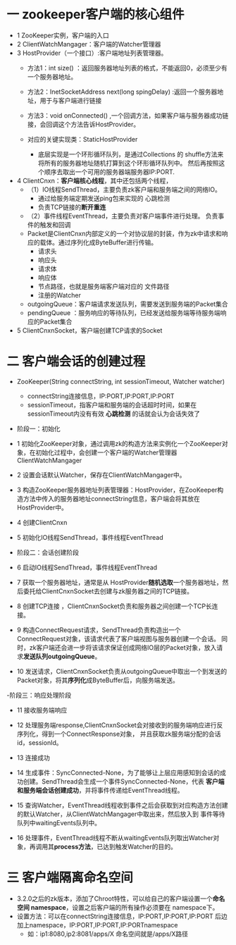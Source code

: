 # 一 zookeeper客户端的核心组件
- 1 ZooKeeper实例，客户端的入口
- 2 ClientWatchMangager：客户端的Watcher管理器
- 3 HostProvider（一个接口）:客户端地址列表管理器。
    - 方法1：int size() ：返回服务器地址列表的格式，不能返回0，必须至少有一个服务器地址。
    - 方法2：InetSocketAddress next(long spingDelay) :返回一个服务器地址，用于与客户端进行链接
    - 方法3：void onConnected() ,一个回调方法，如果客户端与服务器成功链接，会回调这个方法告诉HostProvider。
    
    - 对应的关键实现类：StaticHostProvider
        - 底层实现是一个环形循环队列，是通过Collections 的 shuffle方法来将所有的服务器地址随机打算到这个环形循环队列中。
        然后再按照这个顺序去取出一个可用的服务器端服务器IP:PORT.
- 4 ClientCnxn：**客户端核心线程**，其中还包括两个线程，
    - （1）IO线程SendThread，主要负责zk客户端和服务端之间的网络IO。
        - 通过给服务端定期发送ping包来实现的 心跳检测
        - 负责TCP链接的**断开重连**
    - （2）事件线程EventThread，主要负责对客户端事件进行处理。 负责事件的触发和回调
    - Packet是ClientCnxn内部定义的一个对协议层的封装，作为zk中请求和响应的载体。通过序列化成ByteBuffer进行传输。
        - 请求头
        - 响应头
        - 请求体
        - 响应体
        - 节点路径，也就是服务端客户端对应的 文件路径
        - 注册的Watcher
    - outgoingQueue：客户端请求发送队列，需要发送到服务端的Packet集合
    - pendingQueue ：服务响应的等待队列，已经发送给服务端等待服务端响应的Packet集合
- 5 ClientCnxnSocket，客户端创建TCP请求的Socket  

# 二 客户端会话的创建过程
- ZooKeeper(String connectString, int sessionTimeout, Watcher watcher)
    - connectString连接信息，IP:PORT,IP:PORT,IP:PORT
    - sessionTimeout，指客户端和服务端的会话超时时间，如果在sessionTimeout内没有有效 **心跳检测** 的话就会认为会话失效了
- 阶段一：初始化 
- 1 初始化ZooKeeper对象，通过调用zk的构造方法来实例化一个ZooKeeper对象，在初始化过程中，会创建一个客户端的Watcher管理器ClientWatchMangager
- 2 设置会话默认Watcher，保存在ClientWatchMangager中。
- 3 构造ZooKeeper服务器地址列表管理器：HostProvider，在ZooKeeper构造方法中传入的服务器地址connectString信息，客户端会将其放在
HostProvider中。
- 4 创建ClientCnxn
- 5 初始化IO线程SendThread，事件线程EventThread

- 阶段二：会话创建阶段
- 6 启动IO线程SendThread，事件线程EventThread
- 7 获取一个服务器地址，通常是从 HostProvider**随机选取**一个服务器地址，然后委托给ClientCnxnSocket去创建与zk服务器之间的TCP链接。
- 8 创建TCP连接 ，ClientCnxnSocket负责和服务器之间创建一个TCP长连接。
- 9 构造ConnectRequest请求，SendThread负责构造出一个ConnectRequest对象，该请求代表了客户端视图与服务器创建一个会话。
同时，zk客户端还会进一步将该请求保证创成网络IO层的Packet对象，放入请求**发送队列outgoingQueue**。
- 10 发送请求，ClientCnxnSocket负责从outgoingQueue中取出一个到发送的Packet对象，将其**序列化**成ByteBuffer后，向服务端发送。

-阶段三：响应处理阶段
- 11 接收服务端响应
- 12 处理服务端response,ClientCnxnSocket会对接收到的服务端响应进行反序列化，得到一个ConnectResponse对象，
并且获取zk服务端分配的会话id，sessionId。
- 13 连接成功
- 14 生成事件：SyncConnected-None，为了能够让上层应用感知到会话的成功创建。SendThread会生成一个事件SyncConnected-None，代表
**客户端和服务端会话创建成功**，并将事件传递给EventThread线程。

- 15 查询Watcher，EventThread线程收到事件之后会获取到对应构造方法创建的默认Watcher，从ClientWatchMangager中取出来，然后放入到
事件等待队列中waitingEvents队列中。

- 16 处理事件，EventThread线程不断从waitingEvents队列取出Watcher对象，再调用其**process方法**，已达到触发Watcher的目的。


# 三 客户端隔离命名空间
- 3.2.0之后的zk版本，添加了Chroot特性，可以给自己的客户端设置一个**命名空间 namespace**，设置之后客户端的所有操作必须要在
namespace下。
- 设置方法：可以在connectString连接信息，IP:PORT,IP:PORT,IP:PORT 后边加上namespace，IP:PORT,IP:PORT,IP:PORTnamespace
    - 如：ip1:8080,ip2:8081/apps/X   命名空间就是/apps/X路径
    
